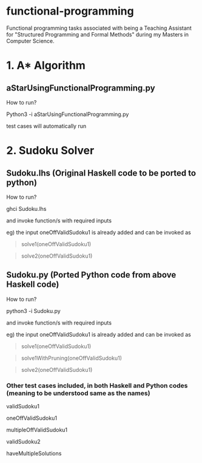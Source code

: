 # functional-programming
Functional programming tasks associated with being a Teaching Assistant for "Structured Programming and Formal Methods" during my Masters in Computer Science.

# 1. A* Algorithm
   
## **aStarUsingFunctionalProgramming.py**
  
  How to run?
  
  Python3 -i aStarUsingFunctionalProgramming.py
  
  test cases will automatically run

# 2. Sudoku Solver

## **Sudoku.lhs** (Original Haskell code to be ported to python)
  
  How to run?
  
  ghci Sudoku.lhs
  
  and invoke function/s with required inputs
  
  eg) the input oneOffValidSudoku1 is already added and can be invoked as 
  
  > solve1(oneOffValidSudoku1)
  
  > solve2(oneOffValidSudoku1)
  
## **Sudoku.py** (Ported Python code from above Haskell code)
  
  How to run?
  
  python3 -i Sudoku.py
  
  and invoke function/s with required inputs
  
  eg) the input oneOffValidSudoku1 is already added and can be invoked as 
  
  > solve1(oneOffValidSudoku1)
  
  > solve1WithPruning(oneOffValidSudoku1)
  
  > solve2(oneOffValidSudoku1)



### Other test cases included, in both Haskell and Python codes (meaning to be understood same as the names)

validSudoku1

oneOffValidSudoku1

multipleOffValidSudoku1

validSudoku2

haveMultipleSolutions


